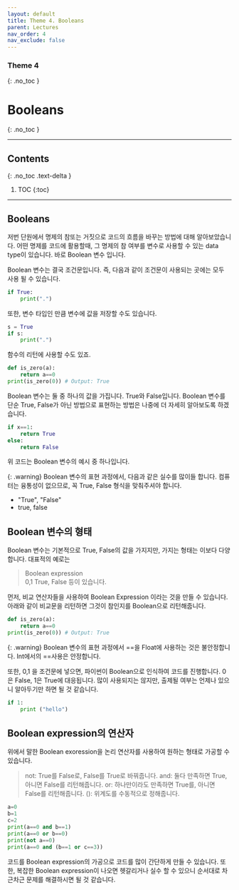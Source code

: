 ```yaml
---
layout: default
title: Theme 4. Booleans
parent: Lectures
nav_order: 4
nav_exclude: false 
---
```

### Theme 4
{: .no_toc }
# Booleans
{: .no_toc }
- - -         
## Contents
{: .no_toc .text-delta }
1. TOC
{:toc}
- - -     

## Booleans
저번 단원에서 명제의 참또는 거짓으로 코드의 흐름을 바꾸는 방법에 대해 알아보았습니다. 어떤 명제를 코드에 활용할때, 그 명제의 참 여부를 변수로 사용할 수 있는 data type이 있습니다. 바로 Boolean 변수 입니다.        

Boolean 변수는 결국 조건문입니다. 즉, 다음과 같이 조건문이 사용되는 곳에는 모두 사용 될 수 있습니다. 

```python
if True:
    print(".")
```
또한, 변수 타입인 만큼 변수에 값을 저장할 수도 있습니다. 

```python
s = True
if s:
    print(".")
```
함수의 리턴에 사용할 수도 있죠. 

```python
def is_zero(a):
    return a==0
print(is_zero(0)) # Output: True
```

Boolean 변수는 둘 중 하나의 값을 가집니다. True와 False입니다. Boolean 변수를 단순 True, False가 아닌 방법으로 표현하는 방법은 나중에 더 자세히 알아보도록 하겠습니다. 

```python
if x==1:
    return True
else:
    return False
```
위 코드는 Boolean 변수의 예시 중 하나입니다. 

{: .warning}
Boolean 변수의 표현 과정에서, 다음과 같은 실수를 많이들 합니다. 컴퓨터는 융통성이 없으므로, 꼭 True, False 형식을 맞춰주셔야 합니다.
- "True", "False"
- true, false

## Boolean 변수의 형태
Boolean 변수는 기본적으로 True, False의 값을 가지지만, 가지는 형태는 이보다 다양합니다. 대표적의 예로는
> Boolean expression     
> 0,1
> True, False
등이 있습니다. 

먼저, 비교 연산자들을 사용하여 Boolean Expression 이라는 것을 만들 수 있습니다. 아래와 같이 비교문을 리턴하면 그것이 참인지를 Boolean으로 리턴해줍니다. 

```python
def is_zero(a):
    return a==0
print(is_zero(0)) # Output: True
```

{: .warning}
Boolean 변수의 표현 과정에서 ==을 Float에 사용하는 것은 불안정합니다. Int에서의 ==사용은 안정합니다.  

또한, 0,1 을 조건문에 넣으면, 파이썬이 Boolean으로 인식하여 코드를 진행합니다. 0은 False, 1은 True에 대응됩니다. 많이 사용되지는 않지만, 출제될 여부는 언제나 있으니 알아두기만 하면 될 것 같습니다.

```python
if 1:
    print ("hello")
```

## Boolean expression의 연산자
위에서 말한 Boolean exoression을 논리 연산자를 사용하여 원하는 형태로 가공할 수 있습니다. 

> not: True를 False로, False를 True로 바꿔줍니다. 
> and: 둘다 만족하면 True, 아니면 False를 리턴해줍니다.
> or: 하나만이라도 만족하면 True를, 아니면 False를 리턴해줍니다.
> (): 위계도를 수동적으로 정해줍니다. 

```python
a=0
b=1
c=2
print(a==0 and b==1)
print(a==0 or b==0)
print(not a==0)
print(a==0 and (b==1 or c==3))
```
코드를 Boolean expression의 가공으로 코드를 많이 간단하게 만들 수 있습니다. 또한, 복잡한 Boolean expression이 나오면 헷갈리거나 실수 할 수 있으니 순서대로 차근차근 문제를 해결하시면 될 것 같습니다.

